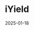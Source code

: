 ---
layout: Post
title: iYield
description: Custom Wordpress based website built with ACF Custom Blocks.
date: '2025-01-18'
tags:
  - wordpress
  - acf
  - custom theme
  - javascript
  - php
  - scss
logo:
  src: /projects/iyield/logo.png
  width: 500          
  height: 250         
images:
  - src: /projects/iyield/iyield.com_.png
  - src: /projects/iyield/iyield.com_(1).png
  - src: /projects/iyield/iyield.com_(2).png
  - src: /projects/iyield/iyield.com_(3).png
  - src: /projects/iyield/iyield.com_(4).png
  - src: /projects/iyield/iyield.com_(5).png
  - src: /projects/iyield/iyield.com_(6).png
  - src: /projects/iyield/iyield.com_blog.png
  - src: /projects/iyield/iyield.com_knowledge-base_.png
---